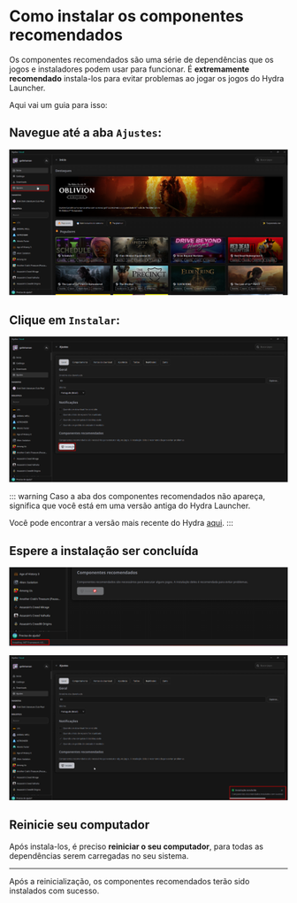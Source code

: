 # Como instalar os componentes recomendados

Os componentes recomendados são uma série de dependências que os jogos e instaladores podem usar para funcionar. É **extremamente recomendado** instala-los para evitar problemas ao jogar os jogos do Hydra Launcher.

Aqui vai um guia para isso:

## Navegue até a aba `Ajustes`:

![Ajustes](assets/guides/ajustes.png)

## Clique em `Instalar`:

![Instalar](assets/guides/instalar-componentes-recomendados.png)

::: warning Caso a aba dos componentes recomendados não apareça, significa que você está em uma versão antiga do Hydra Launcher.

Você pode encontrar a versão mais recente do Hydra [aqui](https://github.com/hydralauncher/hydra/releases/).
:::

## Espere a instalação ser concluída

![Instalando](assets/guides/instalando-componentes-recomendados.png)

![Instalado](assets/guides/instalação-concluída-componentes-recomendados.png)

## Reinicie seu computador

Após instala-los, é preciso **reiniciar o seu computador**, para todas as dependências serem carregadas no seu sistema.

___

Após a reinicialização, os componentes recomendados terão sido instalados com sucesso.